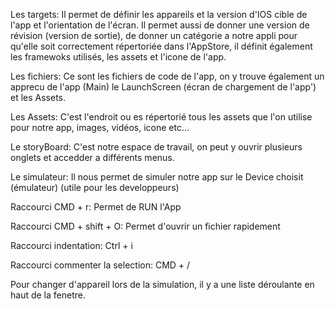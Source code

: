 Les targets:
Il permet de définir les appareils et la version d'IOS cible de l'app et l'orientation de l'écran. Il permet aussi de donner une version de révision (version de sortie), de donner un catégorie 
a notre appli pour qu'elle soit correctement répertoriée dans l'AppStore, il définit également les framewoks utilisés, les assets et l'icone de l'app.

Les fichiers:
Ce sont les fichiers de code de l'app, on y trouve également un apprecu de l'app (Main) le LaunchScreen (écran de chargement de l'app') et les Assets.

Les Assets:
C'est l'endroit ou es répertorié tous les assets que l'on utilise pour notre app, images, vidéos, icone etc...

Le storyBoard:
C'est notre espace de travail, on peut y ouvrir plusieurs onglets et accedder a différents menus.

Le simulateur:
Il nous permet de simuler notre app sur le Device choisit (émulateur) (utile pour les developpeurs)

Raccourci CMD + r:
Permet de RUN l'App

Raccourci CMD + shift + O:
Permet d'ouvrir un fichier rapidement

Raccourci indentation:
Ctrl + i

Raccourci commenter la selection:
CMD + /

Pour changer d'appareil lors de la simulation, il y a une liste déroulante en haut de la fenetre.
